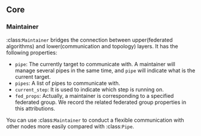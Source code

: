 ## Core

### Maintainer

:class:`Maintainer` bridges the connection between upper(federated algorithms) and lower(communication and topology) layers. It has the following properties:

- `pipe`: The currently target to communicate with. A maintainer will manage several pipes in the same time, and `pipe` will indicate what is the current target.
- `pipes`: A list of pipes to communicate with.
- `current_step`: It is used to indicate which step is running on.
- `fed_props`: Actually, a maintainer is corresponding to a specified federated group. We record the related federated group properties in this attributions.

You can use :class:`Maintainer` to conduct a flexible communication with other nodes more easily compared with :class:`Pipe`.
